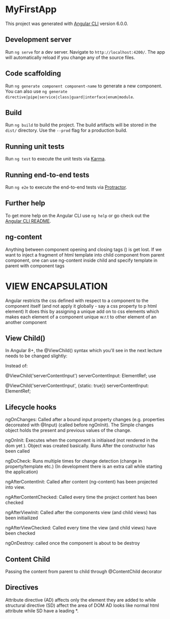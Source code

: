 # MyFirstApp

This project was generated with [Angular CLI](https://github.com/angular/angular-cli) version 6.0.0.

## Development server

Run `ng serve` for a dev server. Navigate to `http://localhost:4200/`. The app will automatically reload if you change any of the source files.

## Code scaffolding

Run `ng generate component component-name` to generate a new component. You can also use `ng generate directive|pipe|service|class|guard|interface|enum|module`.

## Build

Run `ng build` to build the project. The build artifacts will be stored in the `dist/` directory. Use the `--prod` flag for a production build.

## Running unit tests

Run `ng test` to execute the unit tests via [Karma](https://karma-runner.github.io).

## Running end-to-end tests

Run `ng e2e` to execute the end-to-end tests via [Protractor](http://www.protractortest.org/).

## Further help

To get more help on the Angular CLI use `ng help` or go check out the [Angular CLI README](https://github.com/angular/angular-cli/blob/master/README.md).


## ng-content
Anything between component opening and closing tags (<app></app>) is get lost.
If we want to inject a fragment of html template into child component from parent component, one can use ng-content inside child and specify template in parent with component tags

# VIEW ENCAPSULATION
Angular restricts the css defined with respect to a component to the 
component itself (and not apply it globally - say a css property to p html element)
It does this by assigning a unique add on to css elements which makes each
element of a component unique w.r.t to other element of an another component

## View Child()
In Angular 8+, the @ViewChild() syntax which you'll see in the next lecture needs to be changed slightly:

Instead of:

@ViewChild('serverContentInput') serverContentInput: ElementRef;
use

@ViewChild('serverContentInput', {static: true}) serverContentInput: ElementRef;

## Lifecycle hooks
ngOnChanges: Called after a bound input property changes (e.g. properties decoreated with @Input) (called before ngOnInit). The Simple changes object holds the present and previous values of the change.

ngOnInit: Executes when the component is initiaised (not rendered in the dom yet ). Object was created basically. Runs After the constructor has been called

ngDoCheck: Runs multiple times for change detection (change in property/template etc.) (In development there is an extra call while starting the application)

ngAfterContentInit: Called after content (ng-content) has been projected into view.

ngAfterContentChecked: Called every time the project content has been checked

ngAfterViewInit: Called after the components view (and child views) has been initiailized

ngAfterViewChecked: Called every time the view (and child views) have been checked

ngOnDestroy: called once the component is about to be destroy

## Content Child
Passing the content from parent to child through @ContentChild decorator

## Directives
Attribute directive (AD) affects only the element they are added to while structural directive (SD) affect the area of DOM
AD looks like normal html attribute while SD have a leading *.

